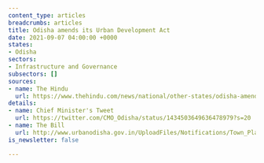 ```yaml
---
content_type: articles
breadcrumbs: articles
title: Odisha amends its Urban Development Act
date: 2021-09-07 04:00:00 +0000
states:
- Odisha
sectors:
- Infrastructure and Governance
subsectors: []
sources:
- name: The Hindu
  url: https://www.thehindu.com/news/national/other-states/odisha-amends-65-year-old-urban-development-act/article36298317.ece
details:
- name: Chief Minister's Tweet
  url: https://twitter.com/CMO_Odisha/status/1434503649636478979?s=20
- name: The Bill
  url: http://www.urbanodisha.gov.in/UploadFiles/Notifications/Town_Planning_Urban_9th_July_2021.pdf
is_newsletter: false

---
```

